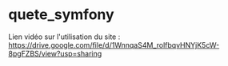 # quete_symfony

Lien vidéo sur l'utilisation du site :
https://drive.google.com/file/d/1WnnqaS4M_rolfbqvHNYjK5cW-8pgFZBS/view?usp=sharing
